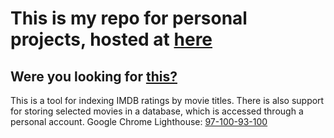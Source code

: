 # This is my repo for personal projects, hosted at [here](https://tbermalm.tech/quix/)

## Were you looking for [this?](https://github.com/tarekfb/tbermalm/tree/master/quix)
This is a tool for indexing IMDB ratings by movie titles. There is also support for storing selected movies in a database, which is accessed through a personal account. Google Chrome Lighthouse: [97-100-93-100](https://prnt.sc/105l7wv)

